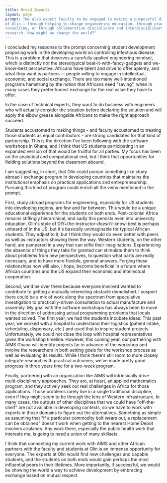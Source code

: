 ```yaml
---
title: Broad Impacts
layout: page
prompt: "We also expect faculty to be engaged in making a purposeful difference outside
of Olin – through helping to change engineering education, through practice and
consulting, or through collaborative disciplinary and interdisciplinary
research. How might we change the world?"
---
```


I concluded my response to the prompt concerning student development proposing
work in the developing world on controlling infectious disease.  This is a
problem that deserves a carefully applied engineering mindset, which is
distinctly *not* the stereotypical beat-it-with-fancy-gadgets and we-know-best
perspective.  Africans have talent and drive to offer aplenty, and
what they want is partners -- people willing to engage in intellectual, economic, and social
exchange.  There are too many well-intentioned programs hamstrung by the notion
that Africans need "saving", when in many cases they prefer honest exchange for
the real value they have to offer.

In the case of technical experts, they want to do business with engineers who will
actually consider the situation before declaring the solution and will apply the
elbow grease alongside Africans to make the right approach succeed.

Students accustomed to making things - and faculty accustomed to treating those students
as equal contributors - are strong candidates for that kind of partnership.  This is the
direction I've been following with the software workshops in Ghana, and I think
that US students participating in an expanded version of that would be fruitful
for all parties.  My focus has been on the analytical and computational end, but
I think that opportunities for fielding solutions beyond the classroom abound.

I am suggesting, in short, that Olin could pursue something like study abroad /
exchange program in developing countries that maintains the institutional
emphasis on practical applications and entrepreneurship.  Pursuing this kind of
program could enrich all the veins mentioned in the prompt.

First, study abroad programs for engineering, especially for US students into
developing regions, are few and far between.  This would be a unique educational experience
for the students on both ends.  Post-colonial Africa remains stiflingly
hierarchical, and sadly this persists even into university education.  Olin's
style of DIY+the-instructor-*doesn't*-know-best is perhaps unheard of in the US,
but it's basically unimaginable for typical African students.  They adjust to
it, but I think they would do even better with peers as well as instructors
showing them the way.  Western students, on the other hand, are pampered in a
way that can stifle their imaginations.  Experiencing the absence of things they
take for granted can stimulate them to think about problems from new
perspectives, to question what parts are really necessary, and to have more
flexible, general answers.  Forging these relationships now will also, I
hope, become beneficial in a future where African countries and the US expand their
economic and intellectual cooperation.

Second, we'd be over there because everyone involved wanted to contribute to
getting a mutually interesting obstacle demolished.  I suspect there could be a
mix of work along the spectrum from speculative investigation to
practically-driven consultation to actual manufacture and assembly.  My goal
with the software workshops has always been to move in the direction of
addressing actual programming problems that locals wanted solved.  The first
year, we had the students incubate ideas.  This past year, we worked with a
hospital to understand their logistics (patient intake, scheduling, dispensary,
*etc.*) and used that to inspire student projects.  Unfortunately, we could not
close the loop with hospital representatives given the workshop timeline.
However, this coming year, our partnering with AIMS Ghana will identify projects
far in advance of the workshop and involve the researchers in both setting goals
for the workshop process as well as evaluating its results.  While I think
there's still room to more closely integrate research with practical outcomes,
we've made pretty good progress in three years time for a two-week program.

Finally, partnering with an organization like AIMS will intrinsically drive
multi-disciplinary approaches. They are, at heart, an applied mathematics
program, and they actively seek out real challenges in Africa for those
applications.  Those problems rarely live in a single traditional discipline,
even if they might seem to be through the lens of Western infrastructure.  In
many cases, the outputs of other disciplines that we could have "off-the-shelf"
are not available in developing contexts, so we have to work with experts in
those domains to figure out the alternatives.  Something as simple as assuming
that "if a particular commodity bolt wears out, a replacement can be obtained"
doesn't work when getting to the nearest Home Depot involves airplanes.  Any work there,
especially the public health work that interests me, is going to need a union of
many skillsets.

I think that connecting my current work with AIMS and other African partners with
the faculty and students at Olin is an immense opportunity for everyone.  The
experts at Olin would find new challenges and capable students, and the students on
both ends would gain perhaps the most influential peers in their lifetimes.  More
importantly, if successful, we would be showing the world a way to achieve development
by embracing exchange based on mutual respect.
